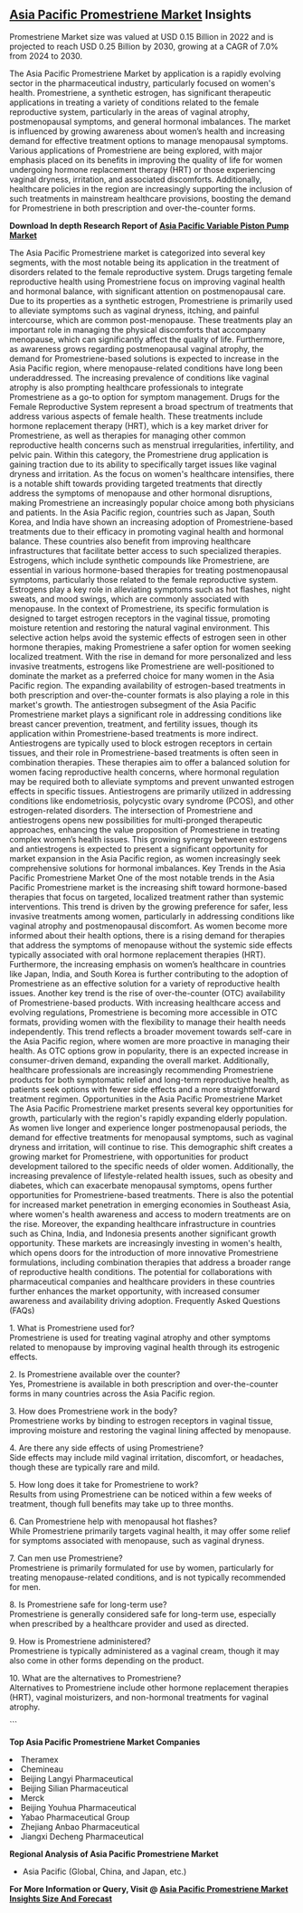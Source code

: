 <h2><a href="https://www.verifiedmarketreports.com/download-sample/?rid=341572&amp;utm_source=Github-Feb&amp;utm_medium=219" target="_blank">Asia Pacific Promestriene Market</a> Insights</h2><p>Promestriene Market size was valued at USD 0.15 Billion in 2022 and is projected to reach USD 0.25 Billion by 2030, growing at a CAGR of 7.0% from 2024 to 2030.</p><p><p>The Asia Pacific Promestriene Market by application is a rapidly evolving sector in the pharmaceutical industry, particularly focused on women's health. Promestriene, a synthetic estrogen, has significant therapeutic applications in treating a variety of conditions related to the female reproductive system, particularly in the areas of vaginal atrophy, postmenopausal symptoms, and general hormonal imbalances. The market is influenced by growing awareness about women’s health and increasing demand for effective treatment options to manage menopausal symptoms. Various applications of Promestriene are being explored, with major emphasis placed on its benefits in improving the quality of life for women undergoing hormone replacement therapy (HRT) or those experiencing vaginal dryness, irritation, and associated discomforts. Additionally, healthcare policies in the region are increasingly supporting the inclusion of such treatments in mainstream healthcare provisions, boosting the demand for Promestriene in both prescription and over-the-counter forms. <p><strong>Download In depth Research Report of <a href="https://www.verifiedmarketreports.com/download-sample/?rid=236118&amp;utm_source=Pulse-Dec&amp;utm_medium=219" target="_blank">Asia Pacific Variable Piston Pump Market</a></strong></p> The Asia Pacific Promestriene market is categorized into several key segments, with the most notable being its application in the treatment of disorders related to the female reproductive system. Drugs targeting female reproductive health using Promestriene focus on improving vaginal health and hormonal balance, with significant attention on postmenopausal care. Due to its properties as a synthetic estrogen, Promestriene is primarily used to alleviate symptoms such as vaginal dryness, itching, and painful intercourse, which are common post-menopause. These treatments play an important role in managing the physical discomforts that accompany menopause, which can significantly affect the quality of life. Furthermore, as awareness grows regarding postmenopausal vaginal atrophy, the demand for Promestriene-based solutions is expected to increase in the Asia Pacific region, where menopause-related conditions have long been underaddressed. The increasing prevalence of conditions like vaginal atrophy is also prompting healthcare professionals to integrate Promestriene as a go-to option for symptom management. Drugs for the Female Reproductive System represent a broad spectrum of treatments that address various aspects of female health. These treatments include hormone replacement therapy (HRT), which is a key market driver for Promestriene, as well as therapies for managing other common reproductive health concerns such as menstrual irregularities, infertility, and pelvic pain. Within this category, the Promestriene drug application is gaining traction due to its ability to specifically target issues like vaginal dryness and irritation. As the focus on women's healthcare intensifies, there is a notable shift towards providing targeted treatments that directly address the symptoms of menopause and other hormonal disruptions, making Promestriene an increasingly popular choice among both physicians and patients. In the Asia Pacific region, countries such as Japan, South Korea, and India have shown an increasing adoption of Promestriene-based treatments due to their efficacy in promoting vaginal health and hormonal balance. These countries also benefit from improving healthcare infrastructures that facilitate better access to such specialized therapies. Estrogens, which include synthetic compounds like Promestriene, are essential in various hormone-based therapies for treating postmenopausal symptoms, particularly those related to the female reproductive system. Estrogens play a key role in alleviating symptoms such as hot flashes, night sweats, and mood swings, which are commonly associated with menopause. In the context of Promestriene, its specific formulation is designed to target estrogen receptors in the vaginal tissue, promoting moisture retention and restoring the natural vaginal environment. This selective action helps avoid the systemic effects of estrogen seen in other hormone therapies, making Promestriene a safer option for women seeking localized treatment. With the rise in demand for more personalized and less invasive treatments, estrogens like Promestriene are well-positioned to dominate the market as a preferred choice for many women in the Asia Pacific region. The expanding availability of estrogen-based treatments in both prescription and over-the-counter formats is also playing a role in this market's growth. The antiestrogen subsegment of the Asia Pacific Promestriene market plays a significant role in addressing conditions like breast cancer prevention, treatment, and fertility issues, though its application within Promestriene-based treatments is more indirect. Antiestrogens are typically used to block estrogen receptors in certain tissues, and their role in Promestriene-based treatments is often seen in combination therapies. These therapies aim to offer a balanced solution for women facing reproductive health concerns, where hormonal regulation may be required both to alleviate symptoms and prevent unwanted estrogen effects in specific tissues. Antiestrogens are primarily utilized in addressing conditions like endometriosis, polycystic ovary syndrome (PCOS), and other estrogen-related disorders. The intersection of Promestriene and antiestrogens opens new possibilities for multi-pronged therapeutic approaches, enhancing the value proposition of Promestriene in treating complex women’s health issues. This growing synergy between estrogens and antiestrogens is expected to present a significant opportunity for market expansion in the Asia Pacific region, as women increasingly seek comprehensive solutions for hormonal imbalances. Key Trends in the Asia Pacific Promestriene Market One of the most notable trends in the Asia Pacific Promestriene market is the increasing shift toward hormone-based therapies that focus on targeted, localized treatment rather than systemic interventions. This trend is driven by the growing preference for safer, less invasive treatments among women, particularly in addressing conditions like vaginal atrophy and postmenopausal discomfort. As women become more informed about their health options, there is a rising demand for therapies that address the symptoms of menopause without the systemic side effects typically associated with oral hormone replacement therapies (HRT). Furthermore, the increasing emphasis on women’s healthcare in countries like Japan, India, and South Korea is further contributing to the adoption of Promestriene as an effective solution for a variety of reproductive health issues. Another key trend is the rise of over-the-counter (OTC) availability of Promestriene-based products. With increasing healthcare access and evolving regulations, Promestriene is becoming more accessible in OTC formats, providing women with the flexibility to manage their health needs independently. This trend reflects a broader movement towards self-care in the Asia Pacific region, where women are more proactive in managing their health. As OTC options grow in popularity, there is an expected increase in consumer-driven demand, expanding the overall market. Additionally, healthcare professionals are increasingly recommending Promestriene products for both symptomatic relief and long-term reproductive health, as patients seek options with fewer side effects and a more straightforward treatment regimen. Opportunities in the Asia Pacific Promestriene Market The Asia Pacific Promestriene market presents several key opportunities for growth, particularly with the region's rapidly expanding elderly population. As women live longer and experience longer postmenopausal periods, the demand for effective treatments for menopausal symptoms, such as vaginal dryness and irritation, will continue to rise. This demographic shift creates a growing market for Promestriene, with opportunities for product development tailored to the specific needs of older women. Additionally, the increasing prevalence of lifestyle-related health issues, such as obesity and diabetes, which can exacerbate menopausal symptoms, opens further opportunities for Promestriene-based treatments. There is also the potential for increased market penetration in emerging economies in Southeast Asia, where women's health awareness and access to modern treatments are on the rise. Moreover, the expanding healthcare infrastructure in countries such as China, India, and Indonesia presents another significant growth opportunity. These markets are increasingly investing in women's health, which opens doors for the introduction of more innovative Promestriene formulations, including combination therapies that address a broader range of reproductive health conditions. The potential for collaborations with pharmaceutical companies and healthcare providers in these countries further enhances the market opportunity, with increased consumer awareness and availability driving adoption. Frequently Asked Questions (FAQs) <p>1. What is Promestriene used for? <br>Promestriene is used for treating vaginal atrophy and other symptoms related to menopause by improving vaginal health through its estrogenic effects.</p> <p>2. Is Promestriene available over the counter? <br>Yes, Promestriene is available in both prescription and over-the-counter forms in many countries across the Asia Pacific region.</p> <p>3. How does Promestriene work in the body? <br>Promestriene works by binding to estrogen receptors in vaginal tissue, improving moisture and restoring the vaginal lining affected by menopause.</p> <p>4. Are there any side effects of using Promestriene? <br>Side effects may include mild vaginal irritation, discomfort, or headaches, though these are typically rare and mild.</p> <p>5. How long does it take for Promestriene to work? <br>Results from using Promestriene can be noticed within a few weeks of treatment, though full benefits may take up to three months.</p> <p>6. Can Promestriene help with menopausal hot flashes? <br>While Promestriene primarily targets vaginal health, it may offer some relief for symptoms associated with menopause, such as vaginal dryness.</p> <p>7. Can men use Promestriene? <br>Promestriene is primarily formulated for use by women, particularly for treating menopause-related conditions, and is not typically recommended for men.</p> <p>8. Is Promestriene safe for long-term use? <br>Promestriene is generally considered safe for long-term use, especially when prescribed by a healthcare provider and used as directed.</p> <p>9. How is Promestriene administered? <br>Promestriene is typically administered as a vaginal cream, though it may also come in other forms depending on the product.</p> <p>10. What are the alternatives to Promestriene? <br>Alternatives to Promestriene include other hormone replacement therapies (HRT), vaginal moisturizers, and non-hormonal treatments for vaginal atrophy.</p> ```</p><p><strong>Top Asia Pacific Promestriene Market Companies</strong></p><div data-test-id=""><p><li>Theramex</li><li> Chemineau</li><li> Beijing Langyi Pharmaceutical</li><li> Beijing Silian Pharmaceutical</li><li> Merck</li><li> Beijing Youhua Pharmaceutical</li><li> Yabao Pharmaceutical Group</li><li> Zhejiang Anbao Pharmaceutical</li><li> Jiangxi Decheng Pharmaceutical</li></p><div><strong>Regional Analysis of&nbsp;Asia Pacific Promestriene Market</strong></div><ul><li dir="ltr"><p dir="ltr">Asia Pacific (Global, China, and Japan, etc.)</p></li></ul><p><strong>For More Information or Query, Visit @&nbsp;</strong><strong><a href="https://www.verifiedmarketreports.com/product/promestriene-market/?utm_source=Github-Feb&amp;utm_medium=219" target="_blank">Asia Pacific Promestriene Market Insights Size And Forecast</a></strong></p></div><h2>&nbsp;</h2><div data-test-id="">&nbsp;</div>
